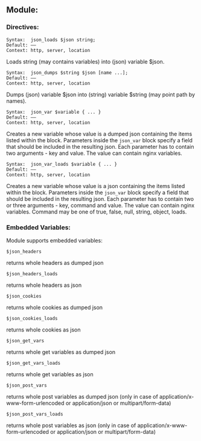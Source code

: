 ## Module:

### Directives:

    Syntax:	 json_loads $json string;
    Default: ——
    Context: http, server, location

Loads string (may contains variables) into (json) variable $json.

    Syntax:	 json_dumps $string $json [name ...];
    Default: ——
    Context: http, server, location

Dumps (json) variable $json into (string) variable $string (may point path by names).

    Syntax:	 json_var $variable { ... }
    Default: ——
    Context: http, server, location

Creates a new variable whose value is a dumped json containing the items listed within the block.
Parameters inside the `json_var` block specify a field that should be included in the resulting json.
Each parameter has to contain two arguments - key and value.
The value can contain nginx variables.

    Syntax:	 json_var_loads $variable { ... }
    Default: ——
    Context: http, server, location

Creates a new variable whose value is a json containing the items listed within the block.
Parameters inside the `json_var` block specify a field that should be included in the resulting json.
Each parameter has to contain two or three arguments - key, command and value.
The value can contain nginx variables.
Command may be one of true, false, null, string, object, loads.

### Embedded Variables:

Module supports embedded variables:

    $json_headers

returns whole headers as dumped json

    $json_headers_loads

returns whole headers as json

    $json_cookies

returns whole cookies as dumped json

    $json_cookies_loads

returns whole cookies as json

    $json_get_vars

returns whole get variables as dumped json

    $json_get_vars_loads

returns whole get variables as json

    $json_post_vars

returns whole post variables as dumped json (only in case of application/x-www-form-urlencoded or application/json or multipart/form-data)

    $json_post_vars_loads

returns whole post variables as json (only in case of application/x-www-form-urlencoded or application/json or multipart/form-data)
